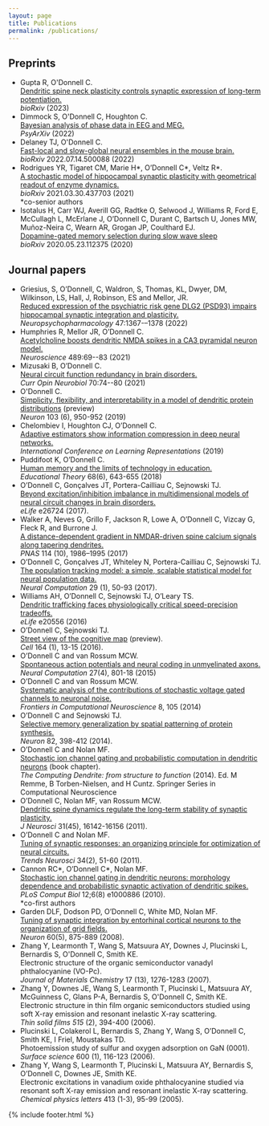 ```yaml
---
layout: page
title: Publications
permalink: /publications/
---
```


## Preprints
- Gupta R, O'Donnell C.  
[Dendritic spine neck plasticity controls synaptic expression of long-term potentiation.](https://doi.org/10.1101/2023.01.27.525952)  
*bioRxiv* (2023) 
- Dimmock S, O'Donnell C, Houghton C.  
[Bayesian analysis of phase data in EEG and MEG.](https://psyarxiv.com/2vcsy)  
*PsyArXiv* (2022) 
- Delaney TJ, O'Donnell C.  
[Fast-local and slow-global neural ensembles in the mouse brain.](https://www.biorxiv.org/content/10.1101/2022.07.14.500088v1.full.pdf)  
*bioRxiv* 2022.07.14.500088 (2022) 
- Rodrigues YR, Tigaret CM, Marie H\*, O’Donnell C\*, Veltz R\*.  
[A stochastic model of hippocampal synaptic plasticity with geometrical readout of enzyme dynamics.](https://www.biorxiv.org/content/10.1101/2021.03.30.437703v1.full.pdf)  
*bioRxiv* 2021.03.30.437703 (2021)  
\*co-senior authors
- Isotalus H, Carr WJ, Averill GG, Radtke O, Selwood J, Williams R, Ford E, McCullagh L, McErlane J, O’Donnell C, Durant C, Bartsch U, Jones MW,  Muñoz-Neira C, Wearn AR, Grogan JP, Coulthard EJ.  
[Dopamine-gated memory selection during slow wave sleep](https://www.biorxiv.org/content/10.1101/2020.05.23.112375v2)  
*bioRxiv* 2020.05.23.112375 (2020)

## Journal papers
- Griesius, S, O’Donnell, C, Waldron, S, Thomas, KL, Dwyer, DM, Wilkinson, LS, Hall, J, Robinson, ES and Mellor, JR.  
[Reduced expression of the psychiatric risk gene DLG2 (PSD93) impairs hippocampal synaptic integration and plasticity.](https://www.nature.com/articles/s41386-022-01277-6)  
*Neuropsychopharmacology* 47:1367-–1378 (2022)  
- Humphries R, Mellor JR, O’Donnell C.  
[Acetylcholine boosts dendritic NMDA spikes in a CA3 pyramidal neuron model.](https://www.biorxiv.org/content/10.1101/2021.03.01.433406v1.full.pdf)  
*Neuroscience* 489:69--83 (2021)
- Mizusaki B, O’Donnell C.  
[Neural circuit function redundancy in brain disorders.](https://www.sciencedirect.com/science/article/pii/S0959438821000787/pdfft?isDTMRedir=true&download=true)  
*Curr Opin Neurobiol* 70:74--80 (2021)
- O'Donnell C.  
[Simplicity, flexibility, and interpretability in a model of dendritic protein distributions](https://www.cell.com/neuron/fulltext/S0896-6273(19)30783-4) (preview)   
*Neuron* 103 (6), 950-952 (2019)
- Chelombiev I, Houghton CJ, O’Donnell C.  
[Adaptive estimators show information compression in deep neural networks.](https://arxiv.org/pdf/1902.09037)  
*International Conference on Learning Representations* (2019)
- Puddifoot K, O’Donnell C.  
[Human memory and the limits of technology in education.](https://onlinelibrary.wiley.com/doi/abs/10.1111/edth.12345)  
*Educational Theory* 68(6), 643-655 (2018)
- O’Donnell C, Gonçalves JT, Portera-Cailliau C, Sejnowski TJ.  
[Beyond excitation/inhibition imbalance in multidimensional models of neural circuit changes in brain disorders.](https://elifesciences.org/articles/26724)  
*eLife* e26724 (2017).
- Walker A, Neves G, Grillo F, Jackson R, Lowe A, O’Donnell C, Vizcay G, Fleck R, and Burrone J.  
[A distance-dependent gradient in NMDAR-driven spine calcium signals along tapering dendrites.](http://www.pnas.org/content/114/10/E1986)  
*PNAS* 114 (10), 1986–1995 (2017)
- O’Donnell C, Gonçalves JT, Whiteley N, Portera-Cailliau C, Sejnowski TJ.  
[The population tracking model: a simple, scalable statistical model for neural population data.](http://biorxiv.org/content/early/2016/08/23/064717.full.pdf)  
*Neural Computation* 29 (1), 50-93 (2017).
- Williams AH, O’Donnell C, Sejnowski TJ, O’Leary TS.  
[Dendritic trafficking faces physiologically critical speed-precision tradeoffs.](https://elifesciences.org/content/5/e20556-download.pdf)  
*eLife* e20556 (2016)
- O’Donnell C, Sejnowski TJ.  
[Street view of the cognitive map](http://papers.cnl.salk.edu/PDFs/Street%20View%20of%20the%20Cognitive%20Map%202016-4474.pdf) (preview).  
*Cell* 164 (1), 13-15 (2016).
- O’Donnell C and van Rossum MCW.  
[Spontaneous action potentials and neural coding in unmyelinated axons.](http://www.snl.salk.edu/~cian/files/ODonnell_vanRossum_NeuralComp_2015.pdf)  
*Neural Computation* 27(4), 801-18 (2015)
- O’Donnell C and van Rossum MCW.  
[Systematic analysis of the contributions of stochastic voltage gated channels to neuronal noise.](http://www.snl.salk.edu/~cian/files/ODonnell_vanRossum_Frontiers_2014.pdf)  
*Frontiers in Computational Neuroscience* 8, 105 (2014)
- O’Donnell C and Sejnowski TJ.  
[Selective memory generalization by spatial patterning of protein synthesis.](http://www.snl.salk.edu/~cian/files/ODonnell_Sejnowski_Neuron_2014.pdf)  
*Neuron* 82, 398-412 (2014).
- O’Donnell C and Nolan MF.  
[Stochastic ion channel gating and probabilistic computation in dendritic neurons](http://www.snl.salk.edu/~cian/files/ODonnell_Nolan_stochastic_channels_chapter2014.pdf) (book chapter).  
*The Computing Dendrite: from structure to function* (2014). Ed. M Remme, B Torben-Nielsen, and H Cuntz. Springer Series in Computational Neuroscience
- O’Donnell C, Nolan MF, van Rossum MCW.  
[Dendritic spine dynamics regulate the long-term stability of synaptic plasticity.](http://www.snl.salk.edu/~cian/files/ODonnell_JNeurosci_2011.pdf)  
*J Neurosci* 31(45), 16142-16156 (2011).
- O’Donnell C and Nolan MF.  
[Tuning of synaptic responses: an organizing principle for optimization of neural circuits.](http://www.snl.salk.edu/~cian/files/ODonnell_Nolan_Trends_Neurosci_2011.pdf)  
*Trends Neurosci* 34(2), 51-60 (2011).
- Cannon RC\*, O’Donnell C\*, Nolan MF.  
[Stochastic ion channel gating in dendritic neurons: morphology dependence and probabilistic synaptic activation of dendritic spikes.](http://www.snl.salk.edu/~cian/files/Cannon_PLoS_Comput_Biol_2010.pdf)  
*PLoS Comput Biol* 12;6(8) e1000886 (2010).  
\*co-first authors
- Garden DLF, Dodson PD, O’Donnell C, White MD, Nolan MF.  
[Tuning of synaptic integration by entorhinal cortical neurons to the organization of grid fields.](http://www.snl.salk.edu/~cian/files/Garden_Neuron_2008.pdf)  
*Neuron* 60(5), 875-889 (2008).
- Zhang Y, Learmonth T, Wang S, Matsuura AY, Downes J, Plucinski L, Bernardis S, O'Donnell C, Smith KE.  
Electronic structure of the organic semiconductor vanadyl phthalocyanine (VO-Pc).  
*Journal of Materials Chemistry* 17 (13), 1276-1283 (2007).
- Zhang Y, Downes JE, Wang S, Learmonth T, Plucinski L, Matsuura AY, McGuinness C, Glans P-A, Bernardis S, O'Donnell C, Smith KE.  
Electronic structure in thin film organic semiconductors studied using soft X-ray emission and resonant inelastic X-ray scattering.  
*Thin solid films 515* (2), 394-400 (2006).
- Plucinski L, Colakerol L, Bernardis S, Zhang Y, Wang S, O’Donnell C, Smith KE, I Friel, Moustakas TD.  
Photoemission study of sulfur and oxygen adsorption on GaN (0001).  
*Surface science* 600 (1), 116-123 (2006).
- Zhang Y, Wang S, Learmonth T, Plucinski L, Matsuura AY, Bernardis S, O’Donnell C, Downes JE, Smith KE.  
Electronic excitations in vanadium oxide phthalocyanine studied via resonant soft X-ray emission and resonant inelastic X-ray scattering.  
*Chemical physics letters* 413 (1-3), 95-99 (2005).

{% include footer.html %}
